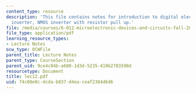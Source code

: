 ```yaml
---
content_type: resource
description: 'This file contains notes for introduction to digital electronics: the
  inverter, NMOS inverter with resistor pull up.'
file: /media/courses/6-012-microelectronic-devices-and-circuits-fall-2005/74c08e0cdcdab837d4eaceaf2384d646_lec12.pdf
file_type: application/pdf
learning_resource_types:
- Lecture Notes
ocw_type: OCWFile
parent_title: Lecture Notes
parent_type: CourseSection
parent_uid: 9ce4c04b-a600-1d3d-5235-419b2783590d
resourcetype: Document
title: lec12.pdf
uid: 74c08e0c-dcda-b837-d4ea-ceaf2384d646
---
```

